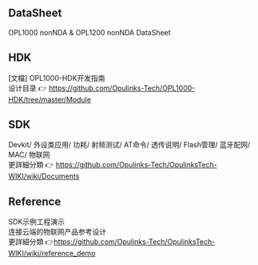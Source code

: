 ## DataSheet  
 OPL1000 nonNDA & OPL1200 nonNDA DataSheet
## HDK
[文檔] OPL1000-HDK开发指南  
设计目录 :point_right: https://github.com/Opulinks-Tech/OPL1000-HDK/tree/master/Module  

## SDK  
Devkit/ 外设类应用/ 功耗/ 射频测试/ AT命令/ 透传说明/  Flash管理/ 蓝牙配网/ MAC/ 物联网  
更詳細分類 :point_right: https://github.com/Opulinks-Tech/OpulinksTech-WIKI/wiki/Documents  

## Reference
SDK示例工程演示  
连接云端的物联网产品参考设计  
更詳細分類 :point_right:https://github.com/Opulinks-Tech/OpulinksTech-WIKI/wiki/reference_demo
